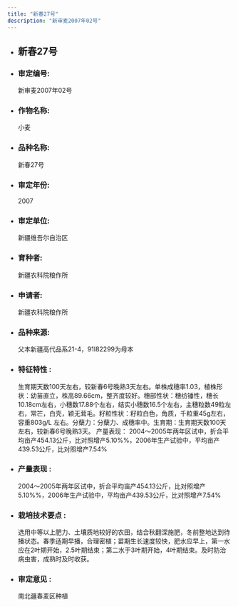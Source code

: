 ```yaml
---
title: "新春27号"
description: "新审麦2007年02号"
---
```

* ## 新春27号
* ###  审定编号:  
   新审麦2007年02号

*  ### 作物名称:  
   小麦

*   ###  品种名称: 
    新春27号

*   ### 审定年份: 
    2007

*   ### 审定单位:  
    新疆维吾尔自治区

*   ### 育种者:  
    新疆农科院粮作所

*   ### 申请者:  
    新疆农科院粮作所

*   ### 品种来源:  
    父本新疆高代品系21-4，91I82299为母本

*   ### 特征特性 : 
    生育期天数100天左右，较新春6号晚熟3天左右。单株成穗率1.03，植株形状：幼苗直立，株高89.66cm，整齐度较好。穗部性状：穗纺锤性，穗长10.18cm左右，小穗数17.88个左右，结实小穗数16.5个左右，主穗粒数49粒左右，常芒，白壳，颖无茸毛。籽粒性状：籽粒白色，角质，千粒重45g左右，容重803g/L 左右。分蘖力：分蘖力、成穗率中。生育期：生育期天数100天左右，较新春6号晚熟3天。
产量表现： 2004～2005年两年区试中，折合平均亩产454.13公斤，比对照增产5.10%%，2006年生产试验中，平均亩产439.53公斤，比对照增产7.54%

*   ### 产量表现 : 
     2004～2005年两年区试中，折合平均亩产454.13公斤，比对照增产5.10%%，2006年生产试验中，平均亩产439.53公斤，比对照增产7.54%

*   ### 栽培技术要点 : 
    选用中等以上肥力、土壤质地较好的农田，结合秋翻深施肥，冬前整地达到待播状态。春季适期早播，合理密植；苗期生长速度较快，肥水应早上，第一水应在2叶期开始，2.5叶期结束；第二水于3叶期开始，4叶期结束。及时防治病虫害，成熟时及时收获。

*   ### 审定意见 : 
    南北疆春麦区种植
